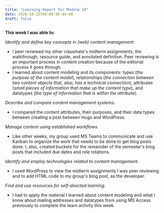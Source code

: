 ```yaml
---
title: "Learning Report for Module 10"
date: 2020-10-25T00:00:00-04:00
draft: false
---
```


**This week I was able to:**

*Identify and define key concepts in (web) content management.*
+ I peer reviewed my other classmate's midterm assignments, the walkthrough, resource guide, and annotated definition. Peer reviewing is an important process in content creation because of the editorial process it goes through.
+ I learned about content modeling and its components: types (*the purpose of the content model*), relationships (*the connection between two content objects that, also, has a technical connection*), attributes (*small pieces of information that make up the content type*), and datatypes (*the type of information that is within the attribute*).

*Describe and compare content management systems.*
+  I compared the content attributes, their purposes, and their data types between creating a post between Hugo and WordPress.

*Manage content using established workflows.*
+  Like other weeks, my group used MS Teams to communicate and use Kanban to organize the work that needs to be done to get blog posts done. I, also, created buckets for the remainder of the semester's blog posts that included due dates and role rotations.

*Identify and employ technologies related to content management.*
+ I used WordPress to view the midterm assignments I was peer reviewing and to add HTML code to my group's blog post, as the developer.

*Find and use resources for self-directed learning.*
+ I had to apply the material I learned about content modeling and what I know about mailing addresses and datatypes from using MS Access previously to complete the learn activity this week.
